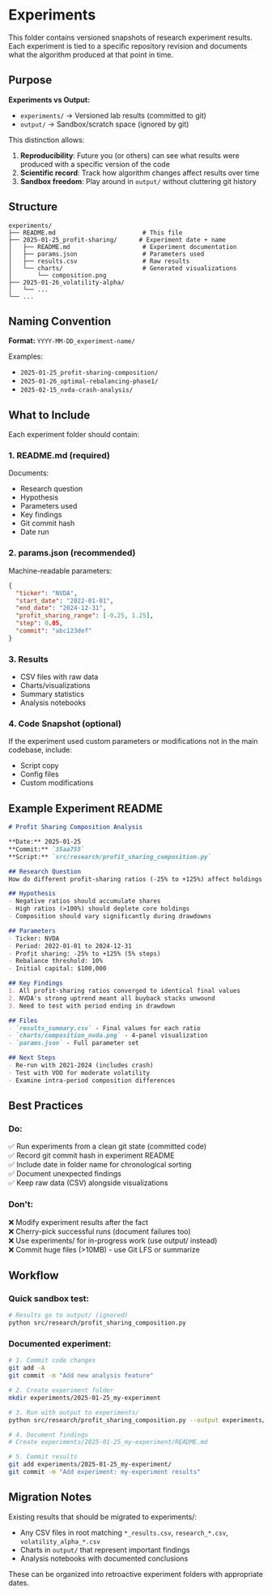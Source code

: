 # Experiments

This folder contains versioned snapshots of research experiment results. Each experiment is tied to a specific repository revision and documents what the algorithm produced at that point in time.

## Purpose

**Experiments vs Output:**
- `experiments/` → Versioned lab results (committed to git)
- `output/` → Sandbox/scratch space (ignored by git)

This distinction allows:
1. **Reproducibility**: Future you (or others) can see what results were produced with a specific version of the code
2. **Scientific record**: Track how algorithm changes affect results over time
3. **Sandbox freedom**: Play around in `output/` without cluttering git history

## Structure

```
experiments/
├── README.md                        # This file
├── 2025-01-25_profit-sharing/      # Experiment date + name
│   ├── README.md                    # Experiment documentation
│   ├── params.json                  # Parameters used
│   ├── results.csv                  # Raw results
│   └── charts/                      # Generated visualizations
│       └── composition.png
├── 2025-01-26_volatility-alpha/
│   └── ...
└── ...
```

## Naming Convention

**Format:** `YYYY-MM-DD_experiment-name/`

Examples:
- `2025-01-25_profit-sharing-composition/`
- `2025-01-26_optimal-rebalancing-phase1/`
- `2025-02-15_nvda-crash-analysis/`

## What to Include

Each experiment folder should contain:

### 1. README.md (required)
Documents:
- Research question
- Hypothesis
- Parameters used
- Key findings
- Git commit hash
- Date run

### 2. params.json (recommended)
Machine-readable parameters:
```json
{
  "ticker": "NVDA",
  "start_date": "2022-01-01",
  "end_date": "2024-12-31",
  "profit_sharing_range": [-0.25, 1.25],
  "step": 0.05,
  "commit": "abc123def"
}
```

### 3. Results
- CSV files with raw data
- Charts/visualizations
- Summary statistics
- Analysis notebooks

### 4. Code Snapshot (optional)
If the experiment used custom parameters or modifications not in the main codebase, include:
- Script copy
- Config files
- Custom modifications

## Example Experiment README

```markdown
# Profit Sharing Composition Analysis

**Date:** 2025-01-25  
**Commit:** `35aa755`  
**Script:** `src/research/profit_sharing_composition.py`

## Research Question
How do different profit-sharing ratios (-25% to +125%) affect holdings composition over a 3-year period?

## Hypothesis
- Negative ratios should accumulate shares
- High ratios (>100%) should deplete core holdings
- Composition should vary significantly during drawdowns

## Parameters
- Ticker: NVDA
- Period: 2022-01-01 to 2024-12-31
- Profit sharing: -25% to +125% (5% steps)
- Rebalance threshold: 10%
- Initial capital: $100,000

## Key Findings
1. All profit-sharing ratios converged to identical final values
2. NVDA's strong uptrend meant all buyback stacks unwound
3. Need to test with period ending in drawdown

## Files
- `results_summary.csv` - Final values for each ratio
- `charts/composition_nvda.png` - 4-panel visualization
- `params.json` - Full parameter set

## Next Steps
- Re-run with 2021-2024 (includes crash)
- Test with VOO for moderate volatility
- Examine intra-period composition differences
```

## Best Practices

### Do:
✅ Run experiments from a clean git state (committed code)  
✅ Record git commit hash in experiment README  
✅ Include date in folder name for chronological sorting  
✅ Document unexpected findings  
✅ Keep raw data (CSV) alongside visualizations  

### Don't:
❌ Modify experiment results after the fact  
❌ Cherry-pick successful runs (document failures too)  
❌ Use experiments/ for in-progress work (use output/ instead)  
❌ Commit huge files (>10MB) - use Git LFS or summarize  

## Workflow

### Quick sandbox test:
```bash
# Results go to output/ (ignored)
python src/research/profit_sharing_composition.py
```

### Documented experiment:
```bash
# 1. Commit code changes
git add -A
git commit -m "Add new analysis feature"

# 2. Create experiment folder
mkdir experiments/2025-01-25_my-experiment

# 3. Run with output to experiments/
python src/research/profit_sharing_composition.py --output experiments/2025-01-25_my-experiment/

# 4. Document findings
# Create experiments/2025-01-25_my-experiment/README.md

# 5. Commit results
git add experiments/2025-01-25_my-experiment/
git commit -m "Add experiment: my-experiment results"
```

## Migration Notes

Existing results that should be migrated to experiments/:
- Any CSV files in root matching `*_results.csv`, `research_*.csv`, `volatility_alpha_*.csv`
- Charts in `output/` that represent important findings
- Analysis notebooks with documented conclusions

These can be organized into retroactive experiment folders with appropriate dates.
